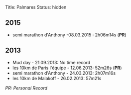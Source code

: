 Title: Palmares
Status: hidden

## 2015

* semi marathon d'Anthony -08.03.2015 : 2h06m14s (**PR**)

## 2013

* Mud day - 21.09.2013: No time record
* les 10km de Paris l'équipe - 12.06.2013: 52m26s (**PR**)
* semi marathon d'Anthony - 24.03.2013: 2h07m16s
* les 10km de Malakoff - 26.02.2013: 57m21s

*PR: Personal Record*

